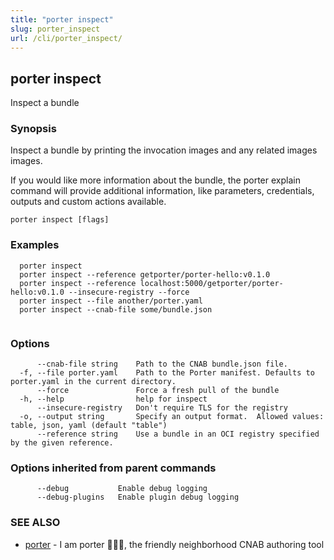 ```yaml
---
title: "porter inspect"
slug: porter_inspect
url: /cli/porter_inspect/
---
```

## porter inspect

Inspect a bundle

### Synopsis

Inspect a bundle by printing the invocation images and any related images images.

If you would like more information about the bundle, the porter explain command will provide additional information,
like parameters, credentials, outputs and custom actions available.


```
porter inspect [flags]
```

### Examples

```
  porter inspect
  porter inspect --reference getporter/porter-hello:v0.1.0
  porter inspect --reference localhost:5000/getporter/porter-hello:v0.1.0 --insecure-registry --force
  porter inspect --file another/porter.yaml
  porter inspect --cnab-file some/bundle.json
		  
```

### Options

```
      --cnab-file string    Path to the CNAB bundle.json file.
  -f, --file porter.yaml    Path to the Porter manifest. Defaults to porter.yaml in the current directory.
      --force               Force a fresh pull of the bundle
  -h, --help                help for inspect
      --insecure-registry   Don't require TLS for the registry
  -o, --output string       Specify an output format.  Allowed values: table, json, yaml (default "table")
      --reference string    Use a bundle in an OCI registry specified by the given reference.
```

### Options inherited from parent commands

```
      --debug           Enable debug logging
      --debug-plugins   Enable plugin debug logging
```

### SEE ALSO

* [porter](/cli/porter/)	 - I am porter 👩🏽‍✈️, the friendly neighborhood CNAB authoring tool


